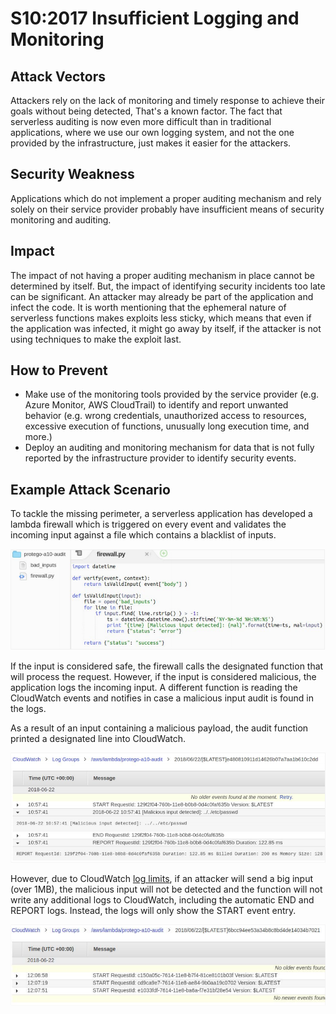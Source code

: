 # S10:2017 Insufficient Logging and Monitoring

## Attack Vectors

Attackers rely on the lack of monitoring and timely response to achieve their goals without being detected, That's a known factor. The fact that serverless auditing is now even more difficult than in traditional applications, where we use our own logging system, and not the one provided by the infrastructure, just makes it easier for the attackers.

## Security Weakness

Applications which do not implement a proper auditing mechanism and rely solely on their service provider probably have insufficient means of security monitoring and auditing.

## Impact

The impact of not having a proper auditing mechanism in place cannot be determined by itself. But, the impact of identifying security incidents too late can be significant. An attacker may already be part of the application and infect the code. It is worth mentioning that the ephemeral nature of serverless functions makes exploits less sticky, which means that even if the application was infected, it might go away by itself, if the attacker is not using techniques to make the exploit last.

## How to Prevent

- Make use of the monitoring tools provided by the service provider (e.g. Azure Monitor, AWS CloudTrail) to identify and report unwanted behavior (e.g. wrong credentials, unauthorized access to resources, excessive execution of functions, unusually long execution time, and more.)
- Deploy an auditing and monitoring mechanism for data that is not fully reported by the infrastructure provider to identify security events.

## Example Attack Scenario

To tackle the missing perimeter, a serverless application has developed a lambda firewall which is triggered on every event and validates the incoming input against a file which contains a blacklist of inputs.

![Insufficient Logging & Monitoring 1](images/0xSa-logging-detection-response-1.png)

If the input is considered safe, the firewall calls the designated function that will process the request. However, if the input is considered malicious, the application logs the incoming input. A different function is reading the CloudWatch events and notifies in case a malicious input audit is found in the logs.

As a result of an input containing a malicious payload, the audit function printed a designated line into CloudWatch.

![Insufficient Logging & Monitoring 2](images/0xSa-logging-detection-response-2.png)

However, due to CloudWatch [log limits](https://docs.aws.amazon.com/AmazonCloudWatch/latest/logs/cloudwatch_limits_cwl.html), if an attacker will send a big input (over 1MB), the malicious input will not be detected and the function will not write any additional logs to CloudWatch, including the automatic END and REPORT logs. Instead, the logs will only show the START event entry.

![Insufficient Logging & Monitoring 3](images/0xSa-logging-detection-response-3.png)